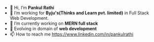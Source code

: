 - 👋 Hi, I’m **Pankul Rathi**
- 👀 I’m working for **Byju's(Thinks and Learn pvt. limited)** in Full Stack Web Development. 
- 🌱 I’m currently working on **MERN full stack**
- 💞️ Evolving in domain of  **web development**
- 📫 How to reach me https://www.linkedin.com/in/pankulrathi


